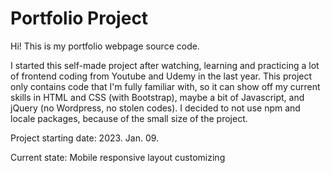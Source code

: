 # Portfolio Project

Hi! This is my portfolio webpage source code.

I started this self-made project after watching, learning and practicing a lot of frontend coding from Youtube and Udemy in the last year. This project only contains code that I'm fully familiar with, so it can show off my current skills in HTML and CSS (with Bootstrap), maybe a bit of Javascript, and jQuery (no Wordpress, no stolen codes). I decided to not use npm and locale packages, because of the small size of the project.

Project starting date: 2023. Jan. 09.

Current state: Mobile responsive layout customizing
